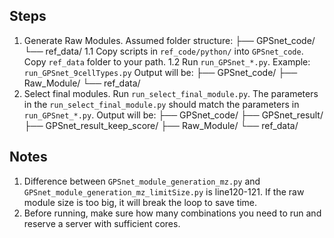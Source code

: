 ## Steps
1. Generate Raw Modules. 
   Assumed folder structure:
    ├── GPSnet_code/
    └── ref_data/
   1.1 Copy scripts in `ref_code/python/` into `GPSnet_code`. Copy `ref_data` folder to your path.
   1.2 Run `run_GPSnet_*.py`. Example: `run_GPSnet_9cellTypes.py`
   Output will be:
   ├── GPSnet_code/
   ├── Raw_Module/
   └── ref_data/
2. Select final modules.
   Run `run_select_final_module.py`. The parameters in the `run_select_final_module.py` should match the parameters in `run_GPSnet_*.py`.
   Output will be:
   ├── GPSnet_code/
   ├── GPSnet_result/
   ├── GPSnet_result_keep_score/
   ├── Raw_Module/
   └── ref_data/

## Notes
1. Difference between `GPSnet_module_generation_mz.py` and `GPSnet_module_generation_mz_limitSize.py` is line120-121. If the raw module size is too big, it will break the loop to save time.
2. Before running, make sure how many combinations you need to run and reserve a server with sufficient cores.
